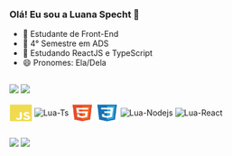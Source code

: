 ### Olá! Eu sou a Luana Specht 👋

- 🔭 Estudante de Front-End
- 🌱 4° Semestre em ADS
- 🚀 Estudando ReactJS e TypeScript
- 😄 Pronomes: Ela/Dela

##

<div>
  <a href="https://github.com/LuaSpecht"></a>
  <img height="160em" src="https://github-readme-stats.vercel.app/api?username=luaspecht&show_icons=true&theme=radical&include_all_commits=true&count_private=true"/>
  <img height="160em" src="https://github-readme-stats.vercel.app/api/top-langs/?username=luaspecht&layout=compact&langs_count=7&theme=radical"/>
</div>

<div style="display: inline_block"><br>
  <img align="center" alt="Lua-Js" height="30" width="40" src="https://raw.githubusercontent.com/devicons/devicon/master/icons/javascript/javascript-plain.svg">
  <img align="center" alt="Lua-Ts" height="30" width="40" src="https://cdn.jsdelivr.net/gh/devicons/devicon/icons/typescript/typescript-original.svg" />
  <img align="center" alt="Lua-HTML" height="30" width="40" src="https://raw.githubusercontent.com/devicons/devicon/master/icons/html5/html5-original.svg">
  <img align="center" alt="Lua-CSS" height="30" width="40" src="https://raw.githubusercontent.com/devicons/devicon/master/icons/css3/css3-original.svg">
  <img align="center" alt="Lua-Nodejs" height="30" width="40" src="https://cdn.jsdelivr.net/gh/devicons/devicon/icons/nodejs/nodejs-original.svg" />
  <img align="center" alt="Lua-React" height="30" width="40" src="https://cdn.jsdelivr.net/gh/devicons/devicon/icons/react/react-original.svg" />
 
</div>

##

<div>
  <a href = "mailto:luaspecht@gmail.com"><img src="https://img.shields.io/badge/-Gmail-%23333?style=for-the-badge&logo=gmail&logoColor=white" target="_blank"></a>
  <a href="https://www.linkedin.com/in/luana-specht-bragante-3a198b115/"><img src="https://img.shields.io/badge/-LinkedIn-%230077B5?style=for-the-badge&logo=linkedin&logoColor=white" target="_blank"></a> 

</div>
